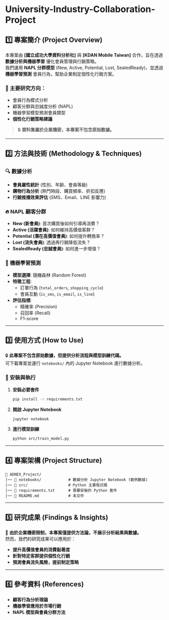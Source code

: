 # University-Industry-Collaboration-Project

## 1️⃣ 專案簡介 (Project Overview)
本專案由 **[國立成功大學資料分析社]** 與 **[KDAN Mobile Taiwan]** 合作，旨在透過 **數據分析與機器學習** 優化會員管理與行銷策略。  
我們運用 **NAPL 分群模型** (New, Active, Potential, Lost, SealedReady)，並透過 **機器學習預測** 會員行為，幫助企業制定個性化行銷方案。  

### 📌 主要研究方向：
- 會員行為模式分析
- 顧客分群與忠誠度分析 (NAPL)
- 機器學習模型預測會員類型
- **個性化行銷策略建議**

> 🔒 **資料集屬於企業機密，本專案不包含原始數據。**

---

## 2️⃣ 方法與技術 (Methodology & Techniques)

### 🔍 數據分析
- **會員屬性統計** (性別、年齡、會員等級)
- **購物行為分析** (熱門時段、購買頻率、折扣反應)
- **行銷推播效果評估** (SMS、Email、LINE 影響力)

### 🔥 NAPL 顧客分群
- **New (新會員)**: 首次購買後如何引導再消費？
- **Active (活躍會員)**: 如何維持高價值客群？
- **Potential (潛在高價值會員)**: 如何提升轉換率？
- **Lost (流失會員)**: 透過再行銷降低流失？
- **SealedReady (忠誠會員)**: 如何進一步增值？

### 🤖 機器學習預測
- **模型選擇**: 隨機森林 (Random Forest)
- **特徵工程**:
  - 訂單行為 (`total_orders`, `shopping_cycle`)
  - 會員互動 (`is_sms`, `is_email`, `is_line`)
- **評估指標**:
  - 精確率 (Precision)
  - 召回率 (Recall)
  - F1-score

---

## 3️⃣ 使用方式 (How to Use)
🔒 **此專案不包含原始數據，但提供分析流程與模型訓練代碼。**  
可下載專案並運行 `notebooks/` 內的 Jupyter Notebook 進行數據分析。

### 🚀 安裝與執行
1. **安裝必要套件**
    ```bash
    pip install -r requirements.txt
2. **開啟 Jupyter Notebook** 
    ```bash
    jupyter notebook
3. **進行模型訓練**
    ```bash
    python src/train_model.py
    
---

## 4️⃣ 專案架構 (Project Structure)
```plaintext
📂 ADNEX_Project/
│── 📂 notebooks/            # 數據分析 Jupyter Notebook (範例數據)
│── 📂 src/                  # Python 主要程式碼
│── 📄 requirements.txt      # 需要安裝的 Python 套件
│── 📄 README.md             # 本文件
```
---

## 5️⃣ 研究成果 (Findings & Insights)
🚧 **由於企業機密限制，本專案僅提供方法論，不展示分析結果與數據。**  
然而，我們的研究成果可以應用於：
- **提升高價值會員的消費黏著度**
- **針對特定客群提供個性化行銷**
- **預測會員流失風險，提前制定策略**

---

## 6️⃣ 參考資料 (References)
- **顧客行為分析理論**
- **機器學習應用於市場行銷**
- **NAPL 模型與會員分群方法**






